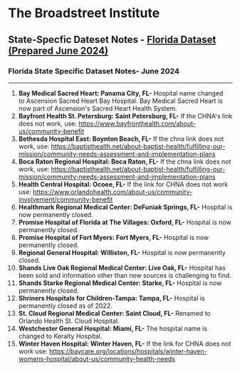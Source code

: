# The Broadstreet Institute

## State-Specfic Dateset Notes - [Florida Dataset (Prepared June 2024)](https://github.com/BroadStreet-Health/Community-Health-Needs-Assessments)

### Florida State Specific Dataset Notes- June 2024

---

1. <strong> Bay Medical Sacred Heart: Panama City, FL-</strong> Hospital name changed to Ascension Sacred Heart Bay Hospital. Bay Medical Sacred Heart is now part of Ascension's Sacred Heart Health System.
1. <strong> Bayfront Health St. Petersburg: Saint Petersburg, FL-</strong> If the CHNA's link does not work, use: https://www.bayfronthealth.com/about-us/community-benefit
1. <strong> Bethesda Hospital East: Boynton Beach, FL-</strong> If the chna link does not work, use: https://baptisthealth.net/about-baptist-health/fulfilling-our-mission/community-needs-assessment-and-implementation-plans
1. <strong> Boca Raton Regional Hospital: Boca Raton, FL-</strong> If the chna link does not work, use: https://baptisthealth.net/about-baptist-health/fulfilling-our-mission/community-needs-assessment-and-implementation-plans
1. <strong> Health Central Hospital: Ocoee, FL-</strong> If the link for CHNA does not work use: https://www.orlandohealth.com/about-us/community-involvement/community-benefit
1. <strong> Healthmark Regional Medical Center: DeFuniak Springs, FL-</strong> Hospital is now permanently closed.
1. <strong> Promise Hospital of Florida at The Villages: Oxford, FL-</strong> Hospital is now permanently closed.
1. <strong> Promise Hospital of Fort Myers: Fort Myers, FL-</strong> Hospital is now permanently closed.
1. <strong> Regional General Hospital: Williston, FL-</strong> Hospital is now permanently closed.
1. <strong> Shands Live Oak Regional Medical Center: Live Oak, FL-</strong> Hospital has been sold and information other than new sources is challenging to find.
1. <strong> Shands Starke Regional Medical Center: Starke, FL-</strong> Hospital is now permanently closed.
1. <strong> Shriners Hospitals for Children-Tampa: Tampa, FL-</strong> Hospital is permanently closed as of 2022.
1. <strong> St. Cloud Regional Medical Center: Saint Cloud, FL-</strong> Renamed to Orlando Health St. Cloud Hospital.
1. <strong> Westchester General Hospital: Miami, FL-</strong> The hospital name is changed to Keralty Hospital.
1. <strong> Winter Haven Hospital: Winter Haven, FL-</strong> If the link for CHNA does not work use: https://baycare.org/locations/hospitals/winter-haven-womens-hospital/about-us/community-health-needs
